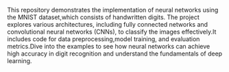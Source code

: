 This repository demonstrates the implementation of neural networks using the MNIST dataset,which consists of handwritten digits. The project explores various architectures, 
including fully connected networks and convolutional neural networks (CNNs), to classify the images effectively.It includes code for data preprocessing,model training,
and evaluation metrics.Dive into the examples to see how neural networks can achieve high accuracy in digit recognition and understand the fundamentals of deep learning.

